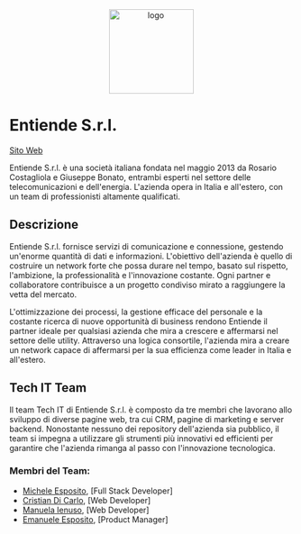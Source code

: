 <div align="center">
<img alt="logo" width='150em' align="center" src="https://gitlab.com/uploads/-/system/group/avatar/63587472/big-logo-min.png" />
</div>

# Entiende S.r.l.
[Sito Web](https://entiendesrl.it/)

Entiende S.r.l. è una società italiana fondata nel maggio 2013 da Rosario Costagliola e Giuseppe Bonato, entrambi esperti nel settore delle telecomunicazioni e dell'energia. L'azienda opera in Italia e all'estero, con un team di professionisti altamente qualificati.

## Descrizione

Entiende S.r.l. fornisce servizi di comunicazione e connessione, gestendo un'enorme quantità di dati e informazioni. L'obiettivo dell'azienda è quello di costruire un network forte che possa durare nel tempo, basato sul rispetto, l'ambizione, la professionalità e l'innovazione costante. Ogni partner e collaboratore contribuisce a un progetto condiviso mirato a raggiungere la vetta del mercato.

L'ottimizzazione dei processi, la gestione efficace del personale e la costante ricerca di nuove opportunità di business rendono Entiende il partner ideale per qualsiasi azienda che mira a crescere e affermarsi nel settore delle utility. Attraverso una logica consortile, l'azienda mira a creare un network capace di affermarsi per la sua efficienza come leader in Italia e all'estero.

## Tech IT Team

Il team Tech IT di Entiende S.r.l. è composto da tre membri che lavorano allo sviluppo di diverse pagine web, tra cui CRM, pagine di marketing e server backend. Nonostante nessuno dei repository dell'azienda sia pubblico, il team si impegna a utilizzare gli strumenti più innovativi ed efficienti per garantire che l'azienda rimanga al passo con l'innovazione tecnologica.

### Membri del Team:

- [Michele Esposito](https://github.com/mikesposito), [Full Stack Developer]
- [Cristian Di Carlo](https://github.com/Okazakee), [Web Developer]
- [Manuela Ienuso](https://github.com/emmegray), [Web Developer]
- [Emanuele Esposito](https://www.linkedin.com/in/emanuele-esposito), [Product Manager]
